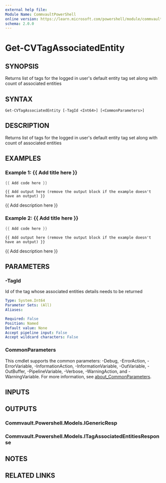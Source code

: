 ```yaml
---
external help file:
Module Name: CommvaultPowerShell
online version: https://learn.microsoft.com/powershell/module/commvaultpowershell/get-cvtagassociatedentity
schema: 2.0.0
---
```


# Get-CVTagAssociatedEntity

## SYNOPSIS
Returns list of tags for the logged in user's default entity tag set along with count of associated entities

## SYNTAX

```
Get-CVTagAssociatedEntity [-TagId <Int64>] [<CommonParameters>]
```

## DESCRIPTION
Returns list of tags for the logged in user's default entity tag set along with count of associated entities

## EXAMPLES

### Example 1: {{ Add title here }}
```powershell
{{ Add code here }}
```

```output
{{ Add output here (remove the output block if the example doesn't have an output) }}
```

{{ Add description here }}

### Example 2: {{ Add title here }}
```powershell
{{ Add code here }}
```

```output
{{ Add output here (remove the output block if the example doesn't have an output) }}
```

{{ Add description here }}

## PARAMETERS

### -TagId
Id of the tag whose associated entities details needs to be returned

```yaml
Type: System.Int64
Parameter Sets: (All)
Aliases:

Required: False
Position: Named
Default value: None
Accept pipeline input: False
Accept wildcard characters: False
```

### CommonParameters
This cmdlet supports the common parameters: -Debug, -ErrorAction, -ErrorVariable, -InformationAction, -InformationVariable, -OutVariable, -OutBuffer, -PipelineVariable, -Verbose, -WarningAction, and -WarningVariable. For more information, see [about_CommonParameters](http://go.microsoft.com/fwlink/?LinkID=113216).

## INPUTS

## OUTPUTS

### Commvault.Powershell.Models.IGenericResp

### Commvault.Powershell.Models.ITagAssociatedEntitiesResponse

## NOTES

## RELATED LINKS

